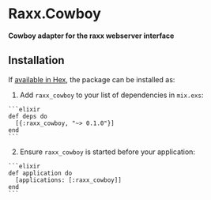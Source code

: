 # Raxx.Cowboy

**Cowboy adapter for the raxx webserver interface**

## Installation

If [available in Hex](https://hex.pm/docs/publish), the package can be installed as:

  1. Add `raxx_cowboy` to your list of dependencies in `mix.exs`:

    ```elixir
    def deps do
      [{:raxx_cowboy, "~> 0.1.0"}]
    end
    ```

  2. Ensure `raxx_cowboy` is started before your application:

    ```elixir
    def application do
      [applications: [:raxx_cowboy]]
    end
    ```

